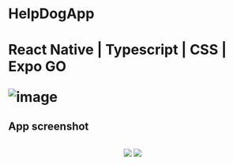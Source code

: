 <h1>HelpDogApp<h1>
  React Native | Typescript | CSS | Expo GO
  
<span></span>
  
![image](https://github.com/LucsGomes/HelpDogApp/assets/101343665/cc2ccec0-697c-4b31-ae3a-f3b7e1616505)
  
###

<h2>App screenshot<h2>

<p align="center" width=400 height= 600>
  
  <img src="https://github.com/LucsGomes/HelpDogApp/assets/101343665/8241beae-7677-448e-a42f-f038951c5621"/>

  <img src="https://github.com/LucsGomes/HelpDogApp/assets/101343665/ee41a21e-1583-48c0-b78d-13e92a7fade7"/>

</p>

